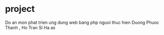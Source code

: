project
=======
Do an mon phat trien ung dung web bang php nguoi thuc hien Duong Phuoc Thanh , Ho Tran Si Ha as
